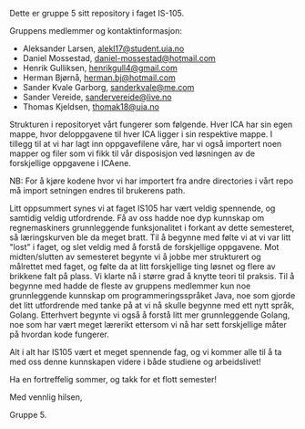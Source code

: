Dette er gruppe 5 sitt repository i faget IS-105.

Gruppens medlemmer og kontaktinformasjon:
- Aleksander Larsen, alekl17@student.uia.no 
- Daniel Mossestad, daniel-mossestad@hotmail.com 
- Henrik Gulliksen, henrikgull4@gmail.com 
- Herman Bjørnå, herman.bj@hotmail.com 
- Sander Kvale Garborg, sanderkvale@me.com 
- Sander Vereide, sandervereide@live.no 
- Thomas Kjeldsen, thomak18@uia.no 

Strukturen i repositoryet vårt fungerer som følgende. Hver ICA har sin egen mappe, hvor deloppgavene til hver ICA ligger i sin respektive mappe. I tillegg til at vi har lagt inn oppgavefilene våre, har vi også importert noen mapper og filer som vi fikk til vår disposisjon ved løsningen av de forskjellige oppgavene i ICAene.

NB: For å kjøre kodene hvor vi har importert fra andre directories i vårt repo må import setningen endres til brukerens path.

Litt oppsummert synes vi at faget IS105 har vært veldig spennende, og samtidig veldig utfordrende. Få av oss hadde noe dyp kunnskap om regnemaskiners grunnleggende funksjonalitet i forkant av dette semesteret, så læringskurven ble da meget bratt. Til å begynne med følte vi at vi var litt "lost" i faget, og slet veldig med å forstå de forskjellige oppgavene. Mot midten/slutten av semesteret begynte vi å jobbe mer strukturert og målrettet med faget, og følte da at litt forskjellige ting løsnet og flere av brikkene falt på plass. Vi klarte nå i større grad å knytte teori til praksis. Til å begynne med hadde de fleste av gruppens medlemmer kun noe grunnleggende kunnskap om programmeringsspråket Java, noe som gjorde det litt utfordrende med tanke på at vi nå skulle begynne med ett nytt språk, Golang. Etterhvert begynte vi også å forstå litt mer grunnleggende Golang, noe som har vært meget lærerikt ettersom vi nå har sett forskjellige måter på hvordan kode fungerer.

Alt i alt har IS105 vært et meget spennende fag, og vi kommer alle til å ta med oss denne kunnskapen videre i både studiene og arbeidslivet!

Ha en fortreffelig sommer, og takk for et flott semester!

Med vennlig hilsen,

Gruppe 5. 

